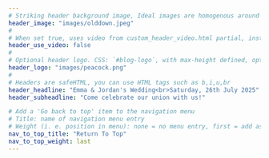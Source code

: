 ```yaml
---
# Striking header background image, Ideal images are homogenous around the centre and contrasting to the text. Non-ideal images can use `title_guard`
header_image: "images/olddown.jpeg"
#
# When set true, uses video from custom_header_video.html partial, instead of header_image
header_use_video: false
#
# Optional header logo. CSS: `#blog-logo`, with max-height defined, optimize to prevent scaling
header_logo: "images/peacock.png"
#
# Headers are safeHTML, you can use HTML tags such as b,i,u,br
header_headline: "Emma & Jordan's Wedding<br>Saturday, 26th July 2025"
header_subheadline: "Come celebrate our union with us!"

# Add a 'Go back to top' item to the navigation menu
# Title: name of navigation menu entry
# Weight (i. e. position in menu): none = no menu entry, first = add as first entry, last = ad as last entry
nav_to_top_title: "Return To Top"
nav_to_top_weight: last
---
```

